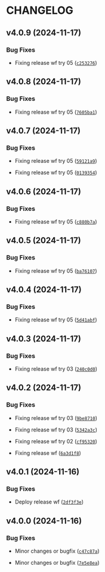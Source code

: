 # CHANGELOG


## v4.0.9 (2024-11-17)

### Bug Fixes

- Fixing release wf try 05
  ([`c253276`](https://github.com/yvlasov/mipt-demo/commit/c2532760b7bb95fdf29f5628ad3f749e062ac556))


## v4.0.8 (2024-11-17)

### Bug Fixes

- Fixing release wf try 05
  ([`7605ba1`](https://github.com/yvlasov/mipt-demo/commit/7605ba1e8e5075d9d25e0141ef32b6af3e9d4c99))


## v4.0.7 (2024-11-17)

### Bug Fixes

- Fixing release wf try 05
  ([`59121a9`](https://github.com/yvlasov/mipt-demo/commit/59121a99762e59dcb66d58c30d934ecc34d25c39))

- Fixing release wf try 05
  ([`0139354`](https://github.com/yvlasov/mipt-demo/commit/0139354674ee62a24865edd4858485c7e7089213))


## v4.0.6 (2024-11-17)

### Bug Fixes

- Fixing release wf try 05
  ([`c880b7a`](https://github.com/yvlasov/mipt-demo/commit/c880b7a994ba667ffa4dcbfd730fb41fa9c7afb4))


## v4.0.5 (2024-11-17)

### Bug Fixes

- Fixing release wf try 05
  ([`ba76107`](https://github.com/yvlasov/mipt-demo/commit/ba761070a1a17875d57f1e97bccce4c17efe2189))


## v4.0.4 (2024-11-17)

### Bug Fixes

- Fixing release wf try 05
  ([`5d41abf`](https://github.com/yvlasov/mipt-demo/commit/5d41abfd14223dd36303fcb2e4aed1e227369450))


## v4.0.3 (2024-11-17)

### Bug Fixes

- Fixing release wf try 03
  ([`240c0d0`](https://github.com/yvlasov/mipt-demo/commit/240c0d032f5990bfbbdf65260313efa06dc6e0d6))


## v4.0.2 (2024-11-17)

### Bug Fixes

- Fixing release wf try 03
  ([`9be8710`](https://github.com/yvlasov/mipt-demo/commit/9be87104ea409d3ec1fce79e78650da259d72c3c))

- Fixing release wf try 03
  ([`5342a3c`](https://github.com/yvlasov/mipt-demo/commit/5342a3c850edcb27754dfb4ce2f75f0fb96b55bf))

- Fixing release wf try 02
  ([`cf95320`](https://github.com/yvlasov/mipt-demo/commit/cf95320c946147b93a8b128240b3f5376f17e694))

- Fixing release wf
  ([`6a3d1f8`](https://github.com/yvlasov/mipt-demo/commit/6a3d1f875d3f63486e206fa5cc286b6991691dce))


## v4.0.1 (2024-11-16)

### Bug Fixes

- Deploy release wf
  ([`2df3f3e`](https://github.com/yvlasov/mipt-demo/commit/2df3f3e1d7c95c600e3d89cdeda9f04fdee4f263))


## v4.0.0 (2024-11-16)

### Bug Fixes

- Minor changes or bugfix
  ([`c47c87a`](https://github.com/yvlasov/mipt-demo/commit/c47c87aa12a023032246d365c362aa5fad84a2b3))

- Minor changes or bugfix
  ([`7e5e8ea`](https://github.com/yvlasov/mipt-demo/commit/7e5e8ea76be4555785a4c0cb7fb0f149db9d8bdf))
